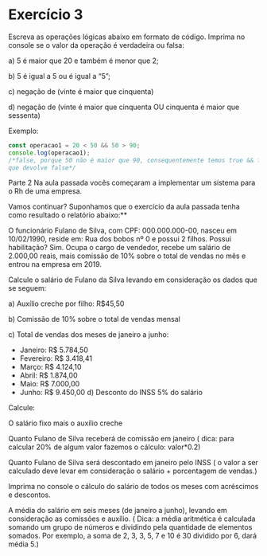 # Exercício 3

Escreva as operações lógicas abaixo em formato de código. Imprima no console se o valor da operação é verdadeira ou falsa:

a) 5 é maior que 20 e também é menor que 2;

b) 5 é igual a 5 ou é igual a “5”;

c) negação de (vinte é maior que cinquenta)

d) negação de (vinte é maior que cinquenta OU cinquenta é maior que sessenta)

Exemplo:

```jsx
const operacao1 = 20 < 50 && 50 > 90;
console.log(operacao1);
/*false, porque 50 não é maior que 90, consequentemente temos true && false,
que devolve false*/
```

Parte 2
Na aula passada vocês começaram a implementar um sistema para o Rh de uma empresa.

Vamos continuar? Suponhamos que o exercício da aula passada tenha como resultado o relatório abaixo:**

O funcionário Fulano de Silva, com CPF: 000.000.000-00, nasceu em 10/02/1990, reside em: Rua dos bobos nº 0 e possui 2 filhos. Possui habilitação? Sim. Ocupa o cargo de vendedor, recebe um salário de 2.000,00 reais, mais comissão de 10% sobre o total de vendas no mês e entrou na empresa em 2019.

Calcule o salário de Fulano da Silva levando em consideração os dados que se seguem:

a) Auxílio creche por filho:  R$45,50

b) Comissão de 10% sobre o total de vendas mensal

c) Total de vendas dos meses de janeiro a junho:

- Janeiro: R$ 5.784,50
- Fevereiro: R$ 3.418,41
- Março: R$ 4.124,10
- Abril: R$ 1.874,00
- Maio: R$ 7.000,00
- Junho: R$ 9.450,00
d)  Desconto do INSS 5% do salário

Calcule:

O salário fixo mais o auxílio creche

Quanto Fulano de Silva receberá de comissão em janeiro ( dica: para calcular 20% de algum valor fazemos o cálculo: valor*0.2)

Quanto Fulano de Silva será descontado em janeiro pelo INSS ( o valor a ser calculado deve levar em consideração o salário + porcentagem de vendas.)

Imprima no console o cálculo do salário de todos os meses com acréscimos e descontos.

A média do salário em  seis meses (de janeiro a junho), levando em consideração as comissões e auxílio. ( Dica: a média aritmética é calculada somando um grupo de números e dividindo pela quantidade de elementos somados. Por exemplo, a soma de 2, 3, 3, 5, 7 e 10 é 30 dividido por 6, dará média 5.)
